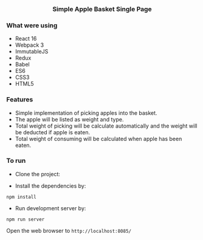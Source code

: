 
<p align="center">
    <h3 align="center">Simple Apple Basket Single Page<br></h3>
</p>


### What were using

* React 16
* Webpack 3
* ImmutableJS
* Redux
* Babel
* ES6
* CSS3
* HTML5

### Features

* Simple implementation of picking apples into the basket.
* The apple will be listed as weight and type.
* Total weight of picking will be calculate automatically and the weight will be deducted if apple is eaten.
* Total weight of consuming will be calculated when apple has been eaten.


### To run

* Clone the project:

* Install the dependencies by:

```
npm install
```

* Run development server by:

```
npm run server
```

Open the web browser to `http://localhost:8085/`

